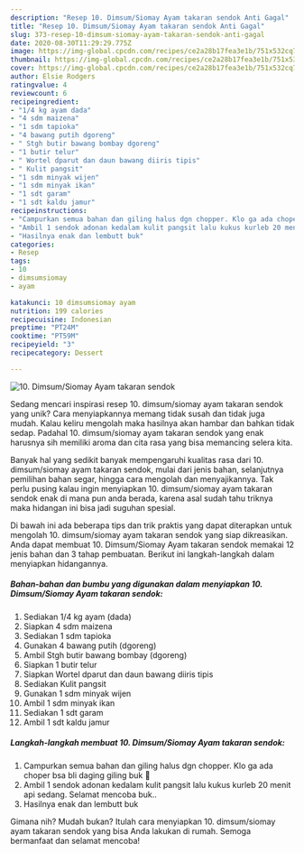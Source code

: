 ```yaml
---
description: "Resep 10. Dimsum/Siomay Ayam takaran sendok Anti Gagal"
title: "Resep 10. Dimsum/Siomay Ayam takaran sendok Anti Gagal"
slug: 373-resep-10-dimsum-siomay-ayam-takaran-sendok-anti-gagal
date: 2020-08-30T11:29:29.775Z
image: https://img-global.cpcdn.com/recipes/ce2a28b17fea3e1b/751x532cq70/10-dimsumsiomay-ayam-takaran-sendok-foto-resep-utama.jpg
thumbnail: https://img-global.cpcdn.com/recipes/ce2a28b17fea3e1b/751x532cq70/10-dimsumsiomay-ayam-takaran-sendok-foto-resep-utama.jpg
cover: https://img-global.cpcdn.com/recipes/ce2a28b17fea3e1b/751x532cq70/10-dimsumsiomay-ayam-takaran-sendok-foto-resep-utama.jpg
author: Elsie Rodgers
ratingvalue: 4
reviewcount: 6
recipeingredient:
- "1/4 kg ayam dada"
- "4 sdm maizena"
- "1 sdm tapioka"
- "4 bawang putih dgoreng"
- " Stgh butir bawang bombay dgoreng"
- "1 butir telur"
- " Wortel dparut dan daun bawang diiris tipis"
- " Kulit pangsit"
- "1 sdm minyak wijen"
- "1 sdm minyak ikan"
- "1 sdt garam"
- "1 sdt kaldu jamur"
recipeinstructions:
- "Campurkan semua bahan dan giling halus dgn chopper. Klo ga ada choper bsa bli daging giling buk 🤗"
- "Ambil 1 sendok adonan kedalam kulit pangsit lalu kukus kurleb 20 menit api sedang. Selamat mencoba buk.."
- "Hasilnya enak dan lembutt buk"
categories:
- Resep
tags:
- 10
- dimsumsiomay
- ayam

katakunci: 10 dimsumsiomay ayam 
nutrition: 199 calories
recipecuisine: Indonesian
preptime: "PT24M"
cooktime: "PT59M"
recipeyield: "3"
recipecategory: Dessert

---
```



![10. Dimsum/Siomay Ayam takaran sendok](https://img-global.cpcdn.com/recipes/ce2a28b17fea3e1b/751x532cq70/10-dimsumsiomay-ayam-takaran-sendok-foto-resep-utama.jpg)

Sedang mencari inspirasi resep 10. dimsum/siomay ayam takaran sendok yang unik? Cara menyiapkannya memang tidak susah dan tidak juga mudah. Kalau keliru mengolah maka hasilnya akan hambar dan bahkan tidak sedap. Padahal 10. dimsum/siomay ayam takaran sendok yang enak harusnya sih memiliki aroma dan cita rasa yang bisa memancing selera kita.

Banyak hal yang sedikit banyak mempengaruhi kualitas rasa dari 10. dimsum/siomay ayam takaran sendok, mulai dari jenis bahan, selanjutnya pemilihan bahan segar, hingga cara mengolah dan menyajikannya. Tak perlu pusing kalau ingin menyiapkan 10. dimsum/siomay ayam takaran sendok enak di mana pun anda berada, karena asal sudah tahu triknya maka hidangan ini bisa jadi suguhan spesial.




Di bawah ini ada beberapa tips dan trik praktis yang dapat diterapkan untuk mengolah 10. dimsum/siomay ayam takaran sendok yang siap dikreasikan. Anda dapat membuat 10. Dimsum/Siomay Ayam takaran sendok memakai 12 jenis bahan dan 3 tahap pembuatan. Berikut ini langkah-langkah dalam menyiapkan hidangannya.

<!--inarticleads1-->

##### Bahan-bahan dan bumbu yang digunakan dalam menyiapkan 10. Dimsum/Siomay Ayam takaran sendok:

1. Sediakan 1/4 kg ayam (dada)
1. Siapkan 4 sdm maizena
1. Sediakan 1 sdm tapioka
1. Gunakan 4 bawang putih (dgoreng)
1. Ambil  Stgh butir bawang bombay (dgoreng)
1. Siapkan 1 butir telur
1. Siapkan  Wortel dparut dan daun bawang diiris tipis
1. Sediakan  Kulit pangsit
1. Gunakan 1 sdm minyak wijen
1. Ambil 1 sdm minyak ikan
1. Sediakan 1 sdt garam
1. Ambil 1 sdt kaldu jamur




<!--inarticleads2-->

##### Langkah-langkah membuat 10. Dimsum/Siomay Ayam takaran sendok:

1. Campurkan semua bahan dan giling halus dgn chopper. Klo ga ada choper bsa bli daging giling buk 🤗
1. Ambil 1 sendok adonan kedalam kulit pangsit lalu kukus kurleb 20 menit api sedang. Selamat mencoba buk..
1. Hasilnya enak dan lembutt buk




Gimana nih? Mudah bukan? Itulah cara menyiapkan 10. dimsum/siomay ayam takaran sendok yang bisa Anda lakukan di rumah. Semoga bermanfaat dan selamat mencoba!
